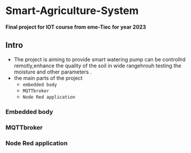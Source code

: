 # Smart-Agriculture-System
**Final project for IOT course from **eme-Tiec** for year 2023** 
## Intro
* The project is aiming to provide smart watering pump can be controllrd remotly,enhance the quality of the soil in wide rangehrouh testing the moisture and other parameters .
* the main parts of the project
  *  `embedded body`
  * `MQTTbroker`
  * `Node Red application`
 
### Embedded body
### MQTTbroker
### Node Red application
 
